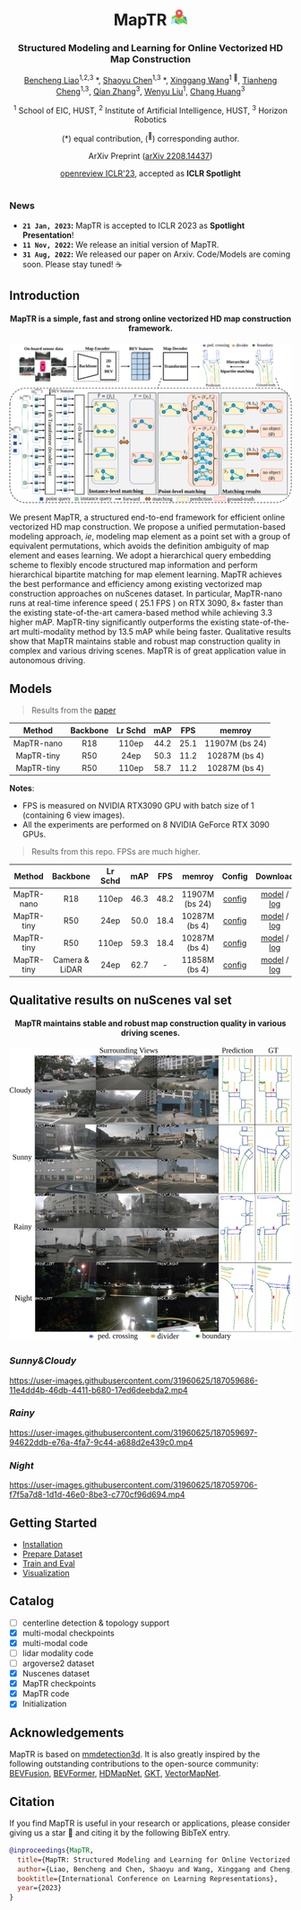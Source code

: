 <div align="center">
<h1>MapTR <img src="assets/map.png" width="30"></h1>
<h3>Structured Modeling and Learning for Online Vectorized HD Map Construction</h3>

[Bencheng Liao](https://github.com/LegendBC)<sup>1,2,3</sup> \*, [Shaoyu Chen](https://scholar.google.com/citations?user=PIeNN2gAAAAJ&hl=en&oi=sra)<sup>1,3</sup> \*, [Xinggang Wang](https://xinggangw.info/)<sup>1 :email:</sup>, [Tianheng Cheng](https://scholar.google.com/citations?user=PH8rJHYAAAAJ&hl=zh-CN)<sup>1,3</sup>, [Qian Zhang](https://scholar.google.com/citations?user=pCY-bikAAAAJ&hl=zh-CN)<sup>3</sup>, [Wenyu Liu](http://eic.hust.edu.cn/professor/liuwenyu/)<sup>1</sup>, [Chang Huang](https://scholar.google.com/citations?user=IyyEKyIAAAAJ&hl=zh-CN)<sup>3</sup>
 
<sup>1</sup> School of EIC, HUST, <sup>2</sup> Institute of Artificial Intelligence, HUST, <sup>3</sup> Horizon Robotics

(\*) equal contribution, (<sup>:email:</sup>) corresponding author.

ArXiv Preprint ([arXiv 2208.14437](https://arxiv.org/abs/2208.14437))

[openreview ICLR'23](https://openreview.net/forum?id=k7p_YAO7yE), accepted as **ICLR Spotlight**

</div>

#
### News
* **`21 Jan, 2023`:** MapTR is accepted to ICLR 2023 as **Spotlight Presentation**!
* **`11 Nov, 2022`:** We release an initial version of MapTR.
* **`31 Aug, 2022`:** We released our paper on Arxiv. Code/Models are coming soon. Please stay tuned! ☕️


## Introduction
<div align="center"><h4>MapTR is a simple, fast and strong online vectorized HD map construction framework.</h4></div>

![framework](assets/framework.png "framework")

We present MapTR, a structured  end-to-end framework for efficient online vectorized HD map construction. 
We propose a unified  permutation-based modeling approach,
*ie*, modeling map element as a point set with a group of equivalent permutations, which avoids the definition ambiguity of map element and eases learning.
We adopt a hierarchical query embedding scheme to flexibly encode structured map information and perform hierarchical bipartite matching for map element learning. MapTR achieves the best performance and efficiency among existing vectorized map construction approaches on nuScenes dataset. In particular, MapTR-nano runs at real-time inference speed ( $25.1$ FPS ) on RTX 3090, $8\times$ faster than the existing state-of-the-art camera-based method while achieving $3.3$ higher mAP.
MapTR-tiny significantly outperforms the existing state-of-the-art multi-modality method by $13.5$ mAP while being faster.
Qualitative results show that MapTR maintains stable and robust map construction quality in complex and various driving scenes. MapTR is of great application value in autonomous driving. 

## Models
> Results from the [paper](https://arxiv.org/abs/2208.14437)


| Method | Backbone | Lr Schd | mAP| FPS|memroy | 
| :---: | :---: | :---: | :---: | :---:|:---:|
| MapTR-nano | R18 | 110ep | 44.2 | 25.1| 11907M (bs 24) |
| MapTR-tiny | R50 | 24ep | 50.3 | 11.2| 10287M (bs 4) | 
| MapTR-tiny | R50 | 110ep | 58.7|11.2| 10287M (bs 4)|

**Notes**: 

- FPS is measured on NVIDIA RTX3090 GPU with batch size of 1 (containing 6 view images).
- All the experiments are performed on 8 NVIDIA GeForce RTX 3090 GPUs. 

> Results from this repo. FPSs are much higher.

| Method | Backbone | Lr Schd | mAP| FPS|memroy | Config | Download |
| :---: | :---: | :---: | :---: | :---:|:---:| :---: | :---: |
| MapTR-nano | R18 | 110ep |46.3  |48.2| 11907M (bs 24) |[config](projects/configs/maptr/maptr_nano_r18_110e.py) |[model](https://drive.google.com/file/d/1-wVO1pZhFif2igJoz-s451swQvPSto2m/view?usp=sharing) / [log](https://drive.google.com/file/d/1Hd25seDQKn8Vv6AQxPfSoiu-tY2i4Haa/view?usp=sharing) |
| MapTR-tiny | R50 | 24ep | 50.0 |18.4| 10287M (bs 4) | [config](projects/configs/maptr/maptr_tiny_r50_24e.py)|[model](https://drive.google.com/file/d/1n1FUFnRqdskvmpLdnsuX_VK6pET19h95/view?usp=share_link) / [log](https://drive.google.com/file/d/1nvPkk0EMHV8Q82E9usEKKYx7P38bCx1U/view?usp=share_link) |
| MapTR-tiny | R50 | 110ep | 59.3 |18.4| 10287M (bs 4)|[config](projects/configs/maptr/maptr_tiny_r50_110e.py) |[model](https://drive.google.com/file/d/1SCF93LEEmXU0hMwPiUz9p2CWbL1FpB1h/view?usp=share_link) / [log](https://drive.google.com/file/d/1TQ4j_0Sf2ipzeYsEZZAHYzX4dCUaBqyp/view?usp=share_link) |
| MapTR-tiny | Camera & LiDAR | 24ep | 62.7 | - | 11858M (bs 4)|[config](projects/configs/maptr/maptr_tiny_fusion_24e.py) |[model](https://drive.google.com/file/d/1CFlJrl3ZDj3gIOysf5Cli9bX5LEYSYO4/view?usp=share_link) / [log](https://drive.google.com/file/d/1rb3S4oluxdZjNm2aJ5lBH23jrkYIaJbC/view?usp=share_link) |

## Qualitative results on nuScenes val set
<div align="center"><h4>MapTR maintains stable and robust map construction quality in various driving scenes.</h4></div>

![visualizations](assets/visualizations.png "visualizations")


### *Sunny&Cloudy*
https://user-images.githubusercontent.com/31960625/187059686-11e4dd4b-46db-4411-b680-17ed6deebda2.mp4

### *Rainy*
https://user-images.githubusercontent.com/31960625/187059697-94622ddb-e76a-4fa7-9c44-a688d2e439c0.mp4

### *Night*
https://user-images.githubusercontent.com/31960625/187059706-f7f5a7d8-1d1d-46e0-8be3-c770cf96d694.mp4


## Getting Started
- [Installation](docs/install.md)
- [Prepare Dataset](docs/prepare_dataset.md)
- [Train and Eval](docs/train_eval.md)
- [Visualization](docs/visualization.md)


## Catalog

- [ ] centerline detection & topology support
- [x] multi-modal checkpoints
- [x] multi-modal code
- [ ] lidar modality code
- [ ] argoverse2 dataset 
- [x] Nuscenes dataset 
- [x] MapTR checkpoints
- [x] MapTR code
- [x] Initialization

## Acknowledgements

MapTR is based on [mmdetection3d](https://github.com/open-mmlab/mmdetection3d). It is also greatly inspired by the following outstanding contributions to the open-source community: [BEVFusion](https://github.com/mit-han-lab/bevfusion), [BEVFormer](https://github.com/fundamentalvision/BEVFormer), [HDMapNet](https://github.com/Tsinghua-MARS-Lab/HDMapNet), [GKT](https://github.com/hustvl/GKT), [VectorMapNet](https://github.com/Mrmoore98/VectorMapNet_code).

## Citation
If you find MapTR is useful in your research or applications, please consider giving us a star 🌟 and citing it by the following BibTeX entry.
```bibtex
@inproceedings{MapTR,
  title={MapTR: Structured Modeling and Learning for Online Vectorized HD Map Construction},
  author={Liao, Bencheng and Chen, Shaoyu and Wang, Xinggang and Cheng, Tianheng, and Zhang, Qian and Liu, Wenyu and Huang, Chang},
  booktitle={International Conference on Learning Representations},
  year={2023}
}
```
